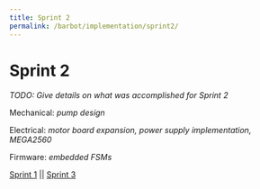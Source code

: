 ```yaml
---
title: Sprint 2
permalink: /barbot/implementation/sprint2/
---
```

# Sprint 2

_TODO: Give details on what was accomplished for Sprint 2_

Mechanical: _pump design_

Electrical: _motor board expansion, power supply implementation, MEGA2560_

Firmware: _embedded FSMs_

[Sprint 1](/implementation/sprint1) || [Sprint 3](/implementation/sprint3)